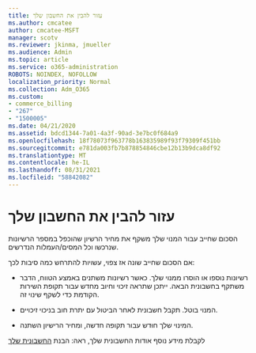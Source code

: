 ```yaml
---
title: עזור להבין את החשבון שלך
ms.author: cmcatee
author: cmcatee-MSFT
manager: scotv
ms.reviewer: jkinma, jmueller
ms.audience: Admin
ms.topic: article
ms.service: o365-administration
ROBOTS: NOINDEX, NOFOLLOW
localization_priority: Normal
ms.collection: Adm_O365
ms.custom:
- commerce_billing
- "267"
- "1500005"
ms.date: 04/21/2020
ms.assetid: bdcd1344-7a01-4a3f-90ad-3e7bc0f684a9
ms.openlocfilehash: 18f78073f963778b163835989f93f79309f451bb
ms.sourcegitcommit: e781da003fb7b878854846cbe12b13b9dca8df92
ms.translationtype: MT
ms.contentlocale: he-IL
ms.lasthandoff: 08/31/2021
ms.locfileid: "58842082"
---
```

# <a name="help-understanding-your-bill"></a>עזור להבין את החשבון שלך

הסכום שחייב עבור המנוי שלך משקף את מחיר הרשיון שהוכפל במספר הרשיונות שנרכשו וכל המסים/העמלות הנדרשים.
  
אם הסכום שחייב שונה אז צפוי, עשויות להתרחש כמה סיבות לכך:
  
- רשיונות נוספו או הוסרו ממנוי שלך. כאשר רשיונות משתנים באמצע הטווח, הדבר משתקף בחשבונית הבאה. ייתכן שתראה זיכוי וחיוב מחדש עבור תקופת השירות הקודמת כדי לשקף שינוי זה.

- המנוי בוטל. תקבל חשבונית לאחר הביטול עם יתרת חוב בניכוי זיכויים.

- המינוי שלך חוּדש עבור תקופה חדשה, ומחיר הרישיון השתנה.

לקבלת מידע נוסף אודות החשבונית שלך, ראה: הבנת [החשבונית שלך](https://docs.microsoft.com/microsoft-365/commerce/billing-and-payments/understand-your-invoice2)